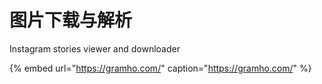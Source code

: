 # 图片下载与解析

Instagram stories viewer and downloader

{% embed url="https://gramho.com/" caption="https://gramho.com/" %}



